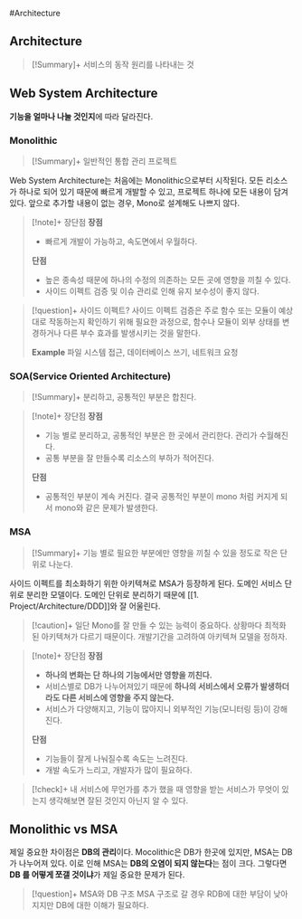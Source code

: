 #Architecture

## Architecture
> [!Summary]+ 
> 서비스의 동작 원리를 나타내는 것

## Web System Architecture
**기능을 얼마나 나눌 것인지**에 따라 달라진다.
### Monolithic
> [!Summary]+ 
> 일반적인 통합 관리 프로젝트

 Web System Architecture는 처음에는 Monolithic으로부터 시작된다. 모든 리소스가 하나로 되어 있기 때문에 빠르게 개발할 수 있고, 프로젝트 하나에 모든 내용이 담겨 있다. 앞으로 추가할 내용이 없는 경우, Mono로 설계해도 나쁘지 않다.

> [!note]+ 장단점
>   **장점**
> + 빠르게 개발이 가능하고, 속도면에서 우월하다.
> 
> **단점**
> + 높은 종속성 때문에 하나의 수정의 의존하는 모든 곳에 영향을 끼칠 수 있다.
> + 사이드 이펙트 검증 및 이슈 관리로 인해 유지 보수성이 좋지 않다.

> [!question]+ 사이드 이펙트?
> 사이드 이펙트 검증은 주로 함수 또는 모듈이 예상대로 작동하는지 확인하기 위해 필요한 과정으로, 함수나 모듈이 외부 상태를 변경하거나 다른 부수 효과를 발생시키는 것을 말한다.
> 
> **Example**
> 파일 시스템 접근, 데이터베이스 쓰기, 네트워크 요청
> 

### SOA(Service Oriented Architecture)
> [!Summary]+ 
> 분리하고, 공통적인 부분은 합친다.


> [!note]+ 장단점
> **장점**
> + 기능 별로 분리하고, 공통적인 부분은 한 곳에서 관리한다. 관리가 수월해진다.
> + 공통 부분을 잘 만들수록 리소스의 부하가 적어진다.
> 
> **단점**
> + 공통적인 부분이 계속 커진다. 결국 공통적인 부분이 mono 처럼 커지게 되서 mono와 같은 문제가 발생한다.

### MSA
> [!Summary]+ 
> 기능 별로 필요한 부분에만 영향을 끼칠 수 있을 정도로 작은 단위로 나눈다.

사이드 이펙트를 최소화하기 위한 아키텍쳐로 MSA가 등장하게 된다. 도메인 서비스 단위로 분리한 모델이다. 도메인 단위로 분리하기 때문에 [[1. Project/Architecture/DDD]]와 잘 어울린다.

> [!caution]+ 
> 일단 Mono를 잘 만들 수 있는 능력이 중요하다. 상황마다 최적화 된 아키텍쳐가 다르기 때문이다. 개발기간을 고려하여 아키텍쳐 모델을 정하자.

> [!note]+ 장단점
> **장점**
> + **하나의 변화는 단 하나의 기능에서만 영향을 끼친다.** 
> + 서비스별로 DB가 나누어져있기 때문에 **하나의 서비스에서 오류가 발생하더라도 다른 서비스에 영향을 주지 않는다.**
> + 서비스가 다양해지고, 기능이 많아지니 외부적인 기능(모니터링 등)이 강해진다.
> 
> **단점**
> + 기능들이 잘게 나눠질수록 속도는 느려진다.
> + 개발 속도가 느리고, 개발자가 많이 필요하다.


> [!check]+ 
> 내 서비스에 무언가를 추가 했을 때 영향을 받는 서비스가 무엇이 있는지 생각해보면 잘된 것인지 아닌지 알 수 있다. 


## Monolithic vs MSA
제일 중요한 차이점은 **DB의 관리**이다. Mocolithic은 DB가 한곳에 있지만, MSA는 DB가 나누어져 있다. 이로 인해 MSA는 **DB의 오염이 되지 않는다**는 점이 크다. 그렇다면 **DB 를 어떻게 쪼갤 것이냐**가 제일 중요한 문제가 된다. 

> [!question]+ MSA와 DB 구조
> MSA 구조로 갈 경우 RDB에 대한 부담이 낮아지지만 DB에 대한 이해가 필요하다.

